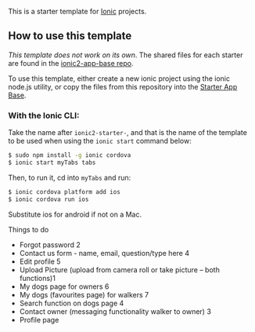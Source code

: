 This is a starter template for [Ionic](http://ionicframework.com/docs/) projects.

## How to use this template

*This template does not work on its own*. The shared files for each starter are found in the [ionic2-app-base repo](https://github.com/ionic-team/ionic2-app-base).

To use this template, either create a new ionic project using the ionic node.js utility, or copy the files from this repository into the [Starter App Base](https://github.com/ionic-team/ionic2-app-base).

### With the Ionic CLI:

Take the name after `ionic2-starter-`, and that is the name of the template to be used when using the `ionic start` command below:

```bash
$ sudo npm install -g ionic cordova
$ ionic start myTabs tabs
```

Then, to run it, cd into `myTabs` and run:

```bash
$ ionic cordova platform add ios
$ ionic cordova run ios
```

Substitute ios for android if not on a Mac.

Things to do

-	Forgot password 2
-	Contact us form - name, email, question/type here 4
-	Edit profile 5
-	Upload Picture (upload from camera roll or take picture – both functions)1
-	My dogs page for owners 6
-	My dogs (favourites page) for walkers 7
-	Search function on dogs page 4
-	Contact owner (messaging functionality walker to owner) 3
-	Profile page
